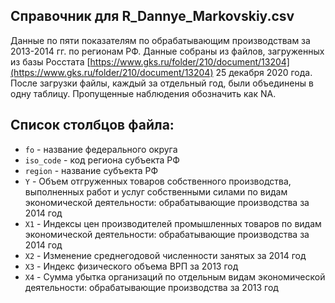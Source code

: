 ## Справочник для **R_Dannye_Markovskiy.csv**

Данные по пяти показателям по обрабатывающим производствам за 2013-2014 гг. по регионам РФ. Данные собраны из файлов, загруженных из базы Росстата [https://www.gks.ru/folder/210/document/13204](https://www.gks.ru/folder/210/document/13204) 25 декабря 2020 года.
После загрузки файлы, каждый за отдельный год, были объединены в одну таблицу. Пропущенные наблюдения обозначить как NA. 


## Список столбцов файла:
* ```fo``` - название федерального округа
* ```iso_code``` - код региона субъекта РФ
* ```region``` - название субъекта РФ
* ```Y``` - Объем отгруженных товаров собственного производства, выполненных работ и услуг собственными силами по видам экономической деятельности: обрабатывающие производства за 2014 год
* ```X1``` - Индексы цен производителей промышленных товаров по видам экономической деятельности: обрабатывающие производства за 2014 год
* ```X2``` - Изменение среднегодовой численности занятых за 2014 год
* ```X3``` - Индекс физического объема ВРП за 2013 год
* ```X4``` - Сумма убытка организаций по отдельным видам экономической деятельности: обрабатывающие производства за 2013 год
